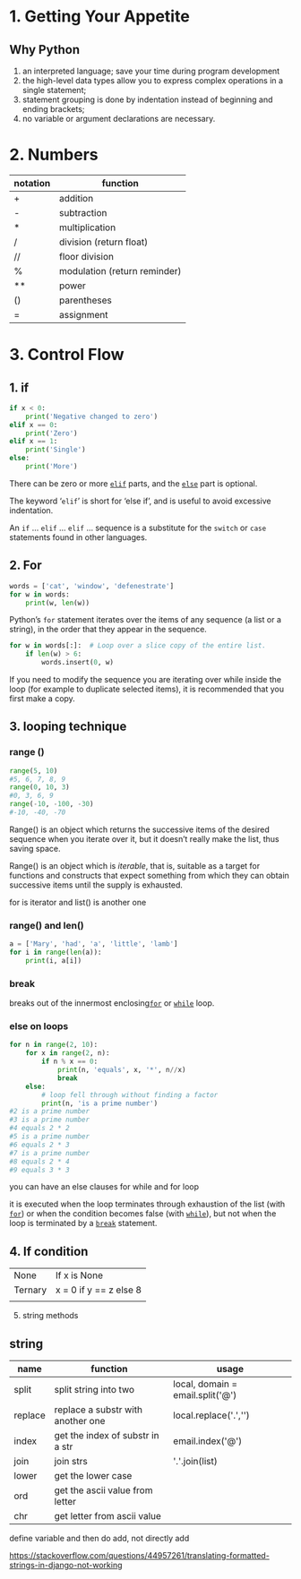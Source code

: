 # 1. Getting Your Appetite 

## Why Python 

1. an interpreted language; save your time during program development 
2. the high-level data types allow you to express complex operations in a single statement;
3. statement grouping is done by indentation instead of beginning and ending brackets;
4. no variable or argument declarations are necessary.

# 2.  Numbers



| notation | function                     |
| -------- | ---------------------------- |
| +        | addition                     |
| -        | subtraction                  |
| *        | multiplication               |
| /        | division (return float)      |
| //       | floor division               |
| %        | modulation (return reminder) |
| **       | power                        |
| ()       | parentheses                  |
| =        | assignment                   |

# 3. Control Flow 

## 1. if 

```python
if x < 0:
    print('Negative changed to zero')
elif x == 0:
    print('Zero')
elif x == 1:
    print('Single')
else:
    print('More')
```

There can be zero or more [`elif`](https://docs.python.org/3/reference/compound_stmts.html#elif) parts, and the [`else`](https://docs.python.org/3/reference/compound_stmts.html#else) part is optional. 

The keyword ‘`elif`’ is short for ‘else if’, and is useful to avoid excessive indentation. 

An  `if` … `elif` … `elif` … sequence is a substitute for the `switch` or `case` statements found in other languages.

## 2. For

```python
words = ['cat', 'window', 'defenestrate']
for w in words:
    print(w, len(w))
```

Python’s `for` statement iterates over the items of any sequence (a list or a string), in the order that they appear in the sequence.

```python
for w in words[:]:  # Loop over a slice copy of the entire list.
    if len(w) > 6:
        words.insert(0, w)

```

If you need to modify the sequence you are iterating over while inside the loop (for example to duplicate selected items), it is recommended that you first make a copy. 

## 3. looping technique

### range ()

```python
range(5, 10)
#5, 6, 7, 8, 9
range(0, 10, 3)
#0, 3, 6, 9
range(-10, -100, -30)
#-10, -40, -70
```

Range() is an object which returns the successive items of the desired sequence when you iterate over it, but it doesn’t really make the list, thus saving space. 

Range() is an object which is *iterable*, that is, suitable as a target for functions and constructs that expect something from which they can obtain successive items until the supply is exhausted.

for is iterator and list() is another one

### range() and len()

```python
a = ['Mary', 'had', 'a', 'little', 'lamb']
for i in range(len(a)):
    print(i, a[i])
```

### break

breaks out of the innermost enclosing[`for`](https://docs.python.org/3/reference/compound_stmts.html#for) or [`while`](https://docs.python.org/3/reference/compound_stmts.html#while) loop.

### else on loops

```python
for n in range(2, 10):
    for x in range(2, n):
        if n % x == 0:
            print(n, 'equals', x, '*', n//x)
            break
    else:
        # loop fell through without finding a factor
        print(n, 'is a prime number')
#2 is a prime number
#3 is a prime number
#4 equals 2 * 2
#5 is a prime number
#6 equals 2 * 3
#7 is a prime number
#8 equals 2 * 4
#9 equals 3 * 3
```

you can have an else clauses for while and for loop 

it is executed when the loop terminates through exhaustion of the list (with [`for`](https://docs.python.org/3/reference/compound_stmts.html#for)) or when the condition becomes false (with [`while`](https://docs.python.org/3/reference/compound_stmts.html#while)), but not when the loop is terminated by a [`break`](https://docs.python.org/3/reference/simple_stmts.html#break) statement.

## 4. If condition 

|         |                        |
| ------- | ---------------------- |
| None    | If x is None           |
| Ternary | x = 0 if y == z else 8 |
|         |                        |

5. string methods

## string

| name    | function                          | usage                            |
| ------- | --------------------------------- | -------------------------------- |
| split   | split string into two             | local, domain = email.split('@') |
| replace | replace a substr with another one | local.replace('.','')            |
| index   | get the index of substr in a str  | email.index('@')                 |
| join    | join strs                         | '.'.join(list)                   |
| lower   | get the lower case                |                                  |
| ord     | get the ascii value from letter   |                                  |
| chr     | get letter from ascii value       |                                  |

define variable and then do add, not directly add 

https://stackoverflow.com/questions/44957261/translating-formatted-strings-in-django-not-working

